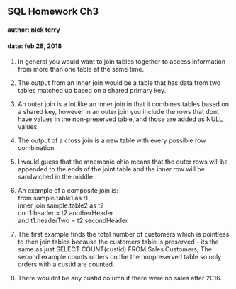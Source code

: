 ## SQL Homework Ch3
#### author: nick terry
#### date: feb 28, 2018



1. In general you would want to join tables together to access information from more than one table at the same time.

2. The output from an inner join would be a table that has data from two tables matched up based on a shared primary key.

3. An outer join is a lot like an inner join in that it combines tables based on a shared key, however in an outer join you include the rows that dont have values in the non-preserved table, and those are added as NULL values.

4. The output of a cross join is a new table with every possible row combination.

5. I would guess that the mnemonic ohio means that the outer rows will be appended to the ends of the joint table and the inner row will be sandwiched in the middle.

6. An example of a composite join is:  
from sample.table1 as t1  
inner join sample.table2 as t2  
on t1.header = t2.anotherHeader  
and t1.headerTwo = t2.secondHeader
 
7. The first example finds the total number of customers which is pointless to then join tables because the customers table is preserved - its the same as just SELECT COUNT(custid) FROM Sales.Customers; The second example counts orders on the the nonpreserved table so only orders with a custid are counted.
 
8. There wouldnt be any custid column if there were no sales after 2016.